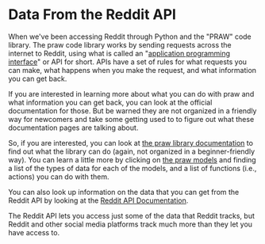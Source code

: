 # Data From the Reddit API

When we've been accessing Reddit through Python and the "PRAW" code library. The praw code library works by sending requests across the internet to Reddit, using what is called an "[application programming interface](https://en.wikipedia.org/wiki/API)" or API for short. APIs have a set of rules for what requests you can make, what happens when you make the request, and what information you can get back.

If you are interested in learning more about what you can do with praw and what information you can get back, you can look at the official documentation for those. But be warned they are not organized in a friendly way for newcomers and take some getting used to to figure out what these documentation pages are talking about.

So, if you are interested, you can look at [the praw library documentation](https://praw.readthedocs.io/en/stable/) to find out what the library can do (again, not organized in a beginner-friendly way). You can learn a little more by clicking on [the praw models](https://praw.readthedocs.io/en/stable/code_overview/praw_models.html) and finding a list of the types of data for each of the models, and a list of functions (i.e., actions) you can do with them.

You can also look up information on the data that you can get from the Reddit API by looking at the [Reddit API Documentation](https://www.reddit.com/dev/api/). 

The Reddit API lets you access just some of the data that Reddit tracks, but Reddit and other social media platforms track much more than they let you have access to.
